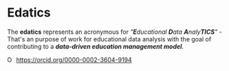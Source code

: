 # Edatics

The **edatics** represents an acronymous for _"**E**ducational **D**ata **A**naly**TICS**"_ - That's an purpose of work for educational data analysis with the goal of contributing to a _**data-driven education management model**_.

<div itemscope itemtype="https://schema.org/Person"><a itemprop="sameAs" content="https://orcid.org/0000-0002-3604-9194" href="https://orcid.org/0000-0002-3604-9194" target="orcid.widget" rel="noopener noreferrer" style="vertical-align:top;"><img src="https://orcid.org/sites/default/files/images/orcid_16x16.png" style="width:1em;margin-right:.5em;" alt="ORCID iD icon">https://orcid.org/0000-0002-3604-9194</a></div>
